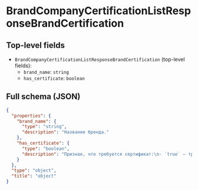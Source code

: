 # BrandCompanyCertificationListResponseBrandCertification

## Top-level fields
- `BrandCompanyCertificationListResponseBrandCertification` (top-level fields):
  - `brand_name`: `string`
  - `has_certificate`: `boolean`

## Full schema (JSON)
```json
{
  "properties": {
    "brand_name": {
      "type": "string",
      "description": "Название бренда."
    },
    "has_certificate": {
      "type": "boolean",
      "description": "Признак, что требуется сертификат:\n- `true` — требуется сертификат;\n- `false` — сертификат не нужен.\n"
    }
  },
  "type": "object",
  "title": "object"
}
```
